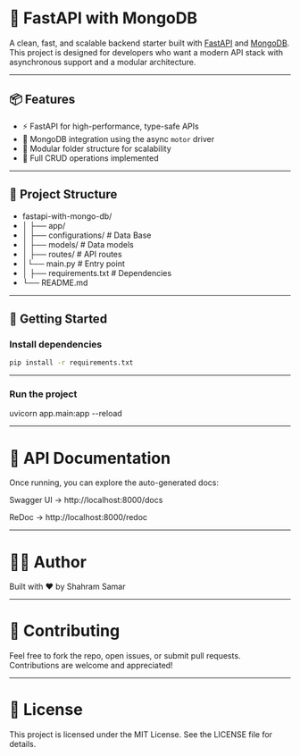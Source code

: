 # 🚀 FastAPI with MongoDB

A clean, fast, and scalable backend starter built with [FastAPI](https://fastapi.tiangolo.com/) and [MongoDB](https://www.mongodb.com/). This project is designed for developers who want a modern API stack with asynchronous support and a modular architecture.

---

## 📦 Features

- ⚡️ FastAPI for high-performance, type-safe APIs  
- 🍃 MongoDB integration using the async `motor` driver  
- 🧱 Modular folder structure for scalability  
- 🔁 Full CRUD operations implemented  

---

## 📁 Project Structure

- fastapi-with-mongo-db/
- │ ├── app/
- │ ├── configurations/  # Data Base
- │ ├── models/  # Data models 
- │ ├── routes/  # API routes
- │└── main.py   # Entry point
- │ ├── requirements.txt # Dependencies 
- └── README.md  

---

## 🚀 Getting Started

### Install dependencies

```bash
pip install -r requirements.txt
```
---

### Run the project
uvicorn app.main:app --reload

---
# 🧪 API Documentation
Once running, you can explore the auto-generated docs:

Swagger UI → http://localhost:8000/docs

ReDoc → http://localhost:8000/redoc

---

# 👨‍💻 Author
Built with ❤️ by Shahram Samar

---

# 🤝 Contributing
Feel free to fork the repo, open issues, or submit pull requests. Contributions are welcome and appreciated!

---

# 📄 License
This project is licensed under the MIT License. See the LICENSE file for details.


